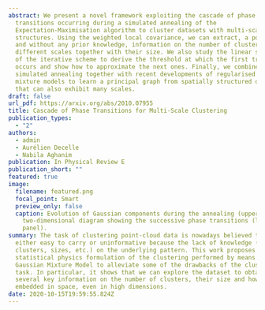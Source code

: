 ```yaml
---
abstract: We present a novel framework exploiting the cascade of phase
  transitions occurring during a simulated annealing of the
  Expectation-Maximisation algorithm to cluster datasets with multi-scale
  structures. Using the weighted local covariance, we can extract, a posteriori
  and without any prior knowledge, information on the number of clusters at
  different scales together with their size. We also study the linear stability
  of the iterative scheme to derive the threshold at which the first transition
  occurs and show how to approximate the next ones. Finally, we combine
  simulated annealing together with recent developments of regularised Gaussian
  mixture models to learn a principal graph from spatially structured datasets
  that can also exhibit many scales.
draft: false
url_pdf: https://arxiv.org/abs/2010.07955
title: Cascade of Phase Transitions for Multi-Scale Clustering
publication_types:
  - "2"
authors:
  - admin
  - Aurélien Decelle
  - Nabila Aghanim
publication: In Physical Review E
publication_short: ""
featured: true
image:
  filename: featured.png
  focal_point: Smart
  preview_only: false
  caption: Evolution of Gaussian components during the annealing (upper panel) and
    two-dimensional diagram showing the successive phase transitions (lower
    panel).
summary: The task of clustering point-cloud data is nowadays believed to be
  either easy to carry or uninformative because the lack of knowledge (number of
  clusters, sizes, etc.) on the underlying pattern. This work proposes to use a
  statistical physics formulation of the clustering performed by means of a
  Gaussian Mixture Model to alleviate some of the drawbacks of the clustering
  task. In particular, it shows that we can explore the dataset to obtain
  several key information on the number of clusters, their size and how they are
  embedded in space, even in high dimensions.
date: 2020-10-15T19:59:55.824Z
---
```

